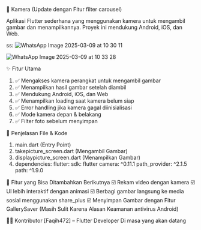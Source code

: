 📸 Kamera (Update dengan Fitur filter carousel)

Aplikasi Flutter sederhana yang menggunakan kamera untuk mengambil gambar dan menampilkannya. Proyek ini mendukung Android, iOS, dan Web.


ss:
![WhatsApp Image 2025-03-09 at 10 30 11](https://github.com/user-attachments/assets/451c81ec-c8ed-4587-90a8-0a74f8151c1a)

![WhatsApp Image 2025-03-09 at 10 33 28](https://github.com/user-attachments/assets/cc6a78ac-4c41-4a6e-b1da-a65cac3d9167)



✨ Fitur Utama
1.  ✅ Mengakses kamera perangkat untuk mengambil gambar
2.  ✅ Menampilkan hasil gambar setelah diambil
3.  ✅ Mendukung Android, iOS, dan Web
4.  ✅ Menampilkan loading saat kamera belum siap
5.  ✅ Error handling jika kamera gagal diinisialisasi
6.  ✅ Mode kamera depan & belakang
7.  ✅ Filter foto sebelum menyimpan



📜 Penjelasan File & Kode
1. main.dart (Entry Point)
2.  takepicture_screen.dart (Mengambil Gambar)
3. displaypicture_screen.dart (Menampilkan Gambar)
4. dependencies:
  flutter:
    sdk: flutter
  camera: ^0.11.1
  path_provider: ^2.1.5
  path: ^1.9.0

🎯 Fitur yang Bisa Ditambahkan Berikutnya
☑️ Rekam video dengan kamera
☑️ UI lebih interaktif dengan animasi
☑️ Berbagi gambar langsung ke media sosial menggunakan share_plus
☑️ Menyimpan Gambar dengan Fitur GallerySaver (Masih Sulit Karena Alasan Keamanan antivirus Android)





👨‍💻 Kontributor
[Faqih472] – Flutter Developer Di masa yang akan datang 
